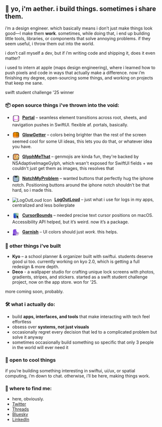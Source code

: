 ## 👋 yo, i'm aether. i build things. sometimes i share them.  

i’m a design engineer. which basically means i don’t just make things look good—I make them **work**. sometimes, while doing that, i end up building little tools, libraries, or components that solve annoying problems. if they seem useful, i throw them out into the world.  

i don’t call myself a dev, but if i’m writing code and shipping it, does it even matter?  

i used to intern at apple (maps design engineering), where i learned how to push pixels and code in ways that actually make a difference. now i’m finishing my degree, open-sourcing some things, and working on projects that keep me sane.

swift student challenge '25 winner

### 📦 open source things i've thrown into the void:  
- <img src="assets/portal-icon.png" alt="Portal Icon" width="24" style="vertical-align:top; margin-right:5px;"> **[Portal](https://github.com/Aeastr/Portal)** – seamless element transitions across root, sheets, and navigation pushes in SwiftUI. flexible af. portals, basically.

- <img src="https://github.com/Aeastr/GlowGetter/blob/main/assets/icon.png" alt="GlowGetter Icon" width="24" style="vertical-align:middle; margin-right:5px;"> **[GlowGetter](https://github.com/Aeastr/GlowGetter)** – colors being brighter than the rest of the screen seemed cool for some UI ideas, this lets you do that, or whatever idea you have.
  
- <img src="https://github.com/Aeastr/GlyphMeThat/blob/main/assets/icon.png" alt="GlyphMeThat Icon" width="24" style="vertical-align:middle; margin-right:5px;"> **[GlyphMeThat](https://github.com/Aeastr/GlyphMeThat)** – genmojis are kinda fun, they're backed by NSAdaptiveImageGylph, which wsan't exposed for SwiftUI fields + we couldn't just get them as images, this resolves that
  
- <img src="assets/notchMyProblem-icon.png" alt="NotchMyProblem Icon" width="24" style="vertical-align:middle; margin-right:5px;"> **[NotchMyProblem](https://github.com/Aeastr/NotchMyProblem)** – wanted buttons that perfectly hug the iphone notch. Positioning buttons around the iphone notch shouldn’t be that hard, so i made this.
  
- <img src="https://github.com/Aeastr/LogOutLoud/blob/main/assets/icon.png" alt="LogOutLoud Icon" width="24" style="vertical-align:middle; margin-right:5px;"> **[LogOutLoud](https://github.com/Aeastr/LogOutLoud)** – just what i use for logs in my apps, centralized and less boilerplate
  
- <img src="assets/cursorBounds-icon.png" alt="CursorBounds Icon" width="24" style="vertical-align:middle; margin-right:5px;"> **[CursorBounds](https://github.com/Aeastr/CursorBounds)** – needed precise text cursor positions on macOS. Accessibility API helped, but it’s weird. now it’s a package.
  
- <img src="assets/garnish-icon.png" alt="Garnish Icon" width="24" style="vertical-align:middle; margin-right:5px;"> **[Garnish](https://github.com/Aeastr/Garnish)** – UI colors should just *work*. this helps.


### 🚀 other things i’ve built
- **Kyo** – a school planner & organizer built with swiftui. students deserve good ui too. currently working on kyo 2.0, which is getting a full redesign & more depth.
- **Deco** - a wallpaper studio for crafting unique lock screens with photos, gradients, stripes, and stickers. started as a swift student challenge project, now on the app store. won for '25.

more coming soon, probably.  

### 🛠 what i actually do:  
- build **apps, interfaces, and tools** that make interacting with tech feel effortless  
- obsess over **systems, not just visuals**  
- occasionally regret every decision that led to a complicated problem but solve it anyway
- sometimes occasionally build something so specific that only 3 people in the world will ever need it

### 🤝 open to cool things
if you’re building something interesting in swiftui, ui/ux, or spatial computing, i’m down to chat. otherwise, i’ll be here, making things work.

### 📍 where to find me:  
- here, obviously.  
- [Twitter](https://x.com/AetherAurelia)  
- [Threads](https://www.threads.net/@aetheraurelia)  
- [Bluesky](https://bsky.app/profile/aethers.world)  
- [LinkedIn](https://www.linkedin.com/in/willjones24)
